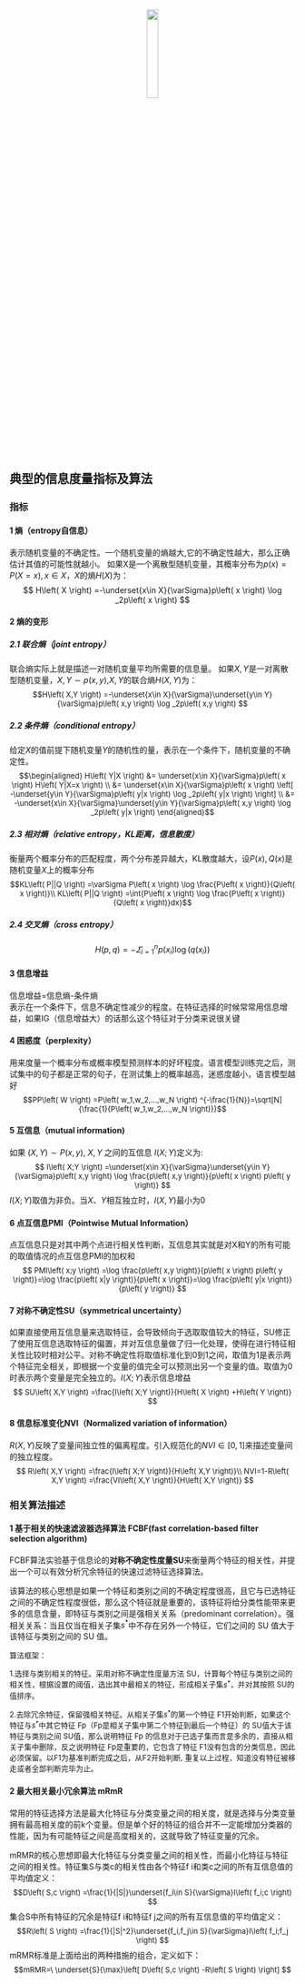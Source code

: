 <center><img src="https://s2.ax1x.com/2019/12/21/QvumPx.jpg" width="20%"></center>

## 典型的信息度量指标及算法

### 指标

#### 1 熵（entropy自信息）
表示随机变量的不确定性。一个随机变量的熵越大,它的不确定性越大，那么正确估计其值的可能性就越小。
如果X是一个离散型随机变量，其概率分布为$p(x)=P(X=x), x∈X$，$X$的熵$H(X)$为：$$
H\left( X \right) =-\underset{x\in X}{\varSigma}p\left( x \right) \log _2p\left( x \right) $$

#### 2 熵的变形
##### 2.1 联合熵（joint entropy）
联合熵实际上就是描述一对随机变量平均所需要的信息量。
如果$X,Y$是一对离散型随机变量，$X,Y\sim p(x,y)$,$X,Y$的联合熵$H(X,Y)$为：
<font size=2>
$$H\left( X,Y \right) =-\underset{x\in X}{\varSigma}\underset{y\in Y}{\varSigma}p\left( x,y \right) \log _2p\left( x,y \right) $$
</font>

##### 2.2 条件熵（conditional entropy）
给定$X$的值前提下随机变量$Y$的随机性的量，表示在一个条件下，随机变量的不确定性。
<font size=2>
$$\begin{aligned}
H\left( Y|X \right) &= \underset{x\in X}{\varSigma}p\left( x \right) H\left( Y|X=x \right) \\
&= \underset{x\in X}{\varSigma}p\left( x \right) \left[ -\underset{y\in Y}{\varSigma}p\left( y|x \right) \log _2p\left( y|x \right) \right] \\
&= -\underset{x\in X}{\varSigma}\underset{y\in Y}{\varSigma}p\left( x,y \right) \log _2p\left( y|x \right)
\end{aligned}$$
</font>

##### 2.3 相对熵（relative entropy，KL距离，信息散度）
衡量两个概率分布的匹配程度，两个分布差异越大，KL散度越大，设$P(x),Q(x)$是随机变量$X$上的概率分布
<font size=2>
$$KL\left( P||Q \right) =\varSigma P\left( x \right) \log \frac{P\left( x \right)}{Q\left( x \right)}\\
KL\left( P||Q \right) =\int{P\left( x \right) \log \frac{P\left( x \right)}{Q\left( x \right)}dx}$$
</font>

##### 2.4 交叉熵（cross entropy）

$$ H\left( p,q \right) =-\varSigma _{i=1}^{n}p\left( x_i \right) \log \left( q\left( x_i \right) \right) $$


#### 3 信息增益
信息增益=信息熵-条件熵    \
表示在一个条件下，信息不确定性减少的程度。在特征选择的时候常常用信息增益，如果IG（信息增益大）的话那么这个特征对于分类来说很关键

#### 4 困惑度（perplexity）
用来度量一个概率分布或概率模型预测样本的好坏程度。语言模型训练完之后，测试集中的句子都是正常的句子，在测试集上的概率越高，迷惑度越小，语言模型越好
<font size=2>
$$PP\left( W \right) =P\left( w_1,w_2,...,w_N \right) ^{-\frac{1}{N}}=\sqrt[N]{\frac{1}{P\left( w_1,w_2,...,w_N \right)}}$$
</font>

#### 5 互信息（mutual information)
如果 $(X, Y) \sim P(x, y)$, $X, Y$ 之间的互信息 $I(X; Y)$定义为:
<font size=2>
$$
I\left( X;Y \right) =\underset{x\in X}{\varSigma}\underset{y\in Y}{\varSigma}p\left( x,y \right) \log \frac{p\left( x,y \right)}{p\left( x \right) p\left( y \right)}
$$
</font>
 $I (X; Y)$取值为非负。当$X、Y$相互独立时，$I(X,Y)$最小为0

#### 6 点互信息PMI（Pointwise Mutual Information）
 点互信息只是对其中两个点进行相关性判断，互信息其实就是对X和Y的所有可能的取值情况的点互信息PMI的加权和
 <font size=2>
 $$
PMI\left( x;y \right) =\log \frac{p\left( x,y \right)}{p\left( x \right) p\left( y \right)}=\log \frac{p\left( x|y \right)}{p\left( x \right)}=\log \frac{p\left( y|x \right)}{p\left( y \right)}
$$
</font>

#### 7 对称不确定性SU（symmetrical uncertainty）
如果直接使用互信息量来选取特征，会导致倾向于选取取值较大的特征，SU修正了使用互信息选取特征的偏置，并对互信息量做了归一化处理，使得在进行特征相关性比较时相对公平。对称不确定性将取值标准化到0到1之间，取值为1是表示两个特征完全相关，即根据一个变量的值完全可以预测出另一个变量的值。取值为0时表示两个变量是完全独立的。$I(X;Y)$表示信息增益
<font size=2>$$
SU\left( X,Y \right) =\frac{I\left( X;Y \right)}{H\left( X \right) +H\left( Y \right)}
$$</font>

#### 8 信息标准变化NVI（Normalized variation of information）
$R(X,Y)$反映了变量间独立性的偏离程度。引入规范化的$NVI∈[0,1]$来描述变量间的独立程度。
<font size=2>
$$
R\left( X,Y \right) =\frac{I\left( X;Y \right)}{H\left( X,Y \right)}\\
NVI=1-R\left( X,Y \right) =\frac{VI\left( X,Y \right)}{H\left( X,Y \right)}
$$
</font>

### 相关算法描述
#### 1 基于相关的快速滤波器选择算法 FCBF(fast correlation-based filter selection algorithm)
FCBF算法实验基于信息论的**对称不确定性度量SU**来衡量两个特征的相关性，并提出一个可以有效分析冗余特征的快速过滤特征选择算法。

该算法的核心思想是如果一个特征和类别之间的不确定程度很高，且它与已选特征之间的不确定性程度很低，那么这个特征就是重要的，该特征将给分类性能带来更多的信息含量，即特征与类别之间是强相关关系（predominant correlation）。强相关关系：当且仅当在相关子集$s^*$中不存在另外一个特征，它们之间的 SU 值大于该特征与类别之间的 SU 值。

<font size=2>
算法框架：

1.选择与类别相关的特征。采用对称不确定性度量方法 SU，计算每个特征与类别之间的相关性，根据设置的阈值，选出其中最相关的特征，形成相关子集$s^*$，并对其按照 SU的值排序。

2.去除冗余特征，保留强相关特征。从相关子集$s^*$的第一个特征 F1开始判断，如果这个特征与$s^*$中其它特征 Fp（Fp是相关子集中第二个特征到最后一个特征）的 SU值大于该特征与类别之间 SU值，那么说明特征 Fp 的信息对于已选子集而言是多余的，直接从相关子集中删除，反之说明特征 Fp是重要的，它包含了特征 F1没有包含的分类信息，因此必须保留。以F1为基准判断完成之后，从F2开始判断, 重复以上过程，知道没有特征被移走或者全部判断完毕为止。
</font>


#### 2 最大相关最小冗余算法 mRmR
常用的特征选择方法是最大化特征与分类变量之间的相关度，就是选择与分类变量拥有最高相关度的前k个变量。但是单个好的特征的组合并不一定能增加分类器的性能，因为有可能特征之间是高度相关的，这就导致了特征变量的冗余。

mRMR的核心思想即最大化特征与分类变量之间的相关性，而最小化特征与特征之间的相关性。特征集S与类c的相关性由各个特征f i和类c之间的所有互信息值的平均值定义：
<font size=2>
$$D\left( S,c \right) =\frac{1}{|S|}\underset{f_i\in S}{\varSigma}I\left( f_i;c \right) $$
</font>
集合S中所有特征的冗余是特征f i和特征f j之间的所有互信息值的平均值定义：
<font size=2>
$$R\left( S \right) =\frac{1}{|S|^2}\underset{f_i,f_j\in S}{\varSigma}I\left( f_i;f_j \right)  $$
</font>
mRMR标准是上面给出的两种措施的组合，定义如下：
<font size=2>
$$mRMR=\ \underset{S}{\max}\left[ D\left( S,c \right) -R\left( S \right) \right] $$
</font>
